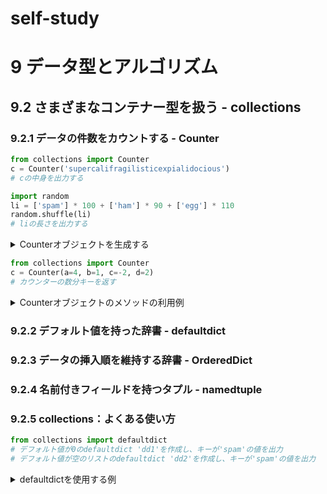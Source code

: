 # self-study
# 9 データ型とアルゴリズム
## 9.2 さまざまなコンテナー型を扱う - collections
### 9.2.1 データの件数をカウントする - Counter

```python
from collections import Counter
c = Counter('supercalifragilisticexpialidocious')
# cの中身を出力する

import random
li = ['spam'] * 100 + ['ham'] * 90 + ['egg'] * 110
random.shuffle(li)
# liの長さを出力する
```

<details>
<summary>
Counterオブジェクトを生成する
</summary>

```python
>>> from collections import Counter
>>> c = Counter('supercalifragilisticexpialidocious')

# cの中身を出力する
>>> c
Counter({'i': 7, 's': 3, 'c': 3, 'a': 3, 'l': 3, 'u': 2, 'p': 2, 'e': 2, 'r': 2, 'o': 2, 'f': 1, 'g': 1, 't': 1, 'x': 1, 'd': 1})

>>> import random
>>> li = ['spam'] * 100 + ['ham'] * 90 + ['egg'] * 110
>>> random.shuffle(li)# liの長さを出力する
>>> Counter(li)
Counter({'egg': 110, 'spam': 100, 'ham': 90})
```
</details>

```python
from collections import Counter
c = Counter(a=4, b=1, c=-2, d=2)
# カウンターの数分キーを返す
```

<details>
<summary>
Counterオブジェクトのメソッドの利用例
</summary>

```python
>>> from collections import Counter
>>> c = Counter(a=4, b=1, c=-2, d=2)
>>> c
Counter({'a': 4, 'd': 2, 'b': 1, 'c': -2})

# カウンターの数分キーを返す
>>> list(c.elements())
['a', 'a', 'a', 'a', 'b', 'd', 'd']

```
</details>

### 9.2.2 デフォルト値を持った辞書 - defaultdict
### 9.2.3 データの挿入順を維持する辞書 - OrderedDict
### 9.2.4 名前付きフィールドを持つタプル - namedtuple
### 9.2.5 collections：よくある使い方

```python
from collections import defaultdict
# デフォルト値が0のdefaultdict 'dd1'を作成し、キーが'spam'の値を出力
# デフォルト値が空のリストのdefaultdict 'dd2'を作成し、キーが'spam'の値を出力
```

<details>
<summary>
defaultdictを使用する例
</summary>

```python
>>> from collections import defaultdict

# デフォルト値が0のdefaultdict 'dd1'を作成し、キーが'spam'の値を出力
>>> dd1 = defaultdict(int)
>>> dd1['spam']
0

# デフォルト値が空のリストのdefaultdict 'dd2'を作成し、キーが'spam'の値を出力
>>> dd2 = defaultdict(list)
>>> dd2['spam']
[]
```
</details>